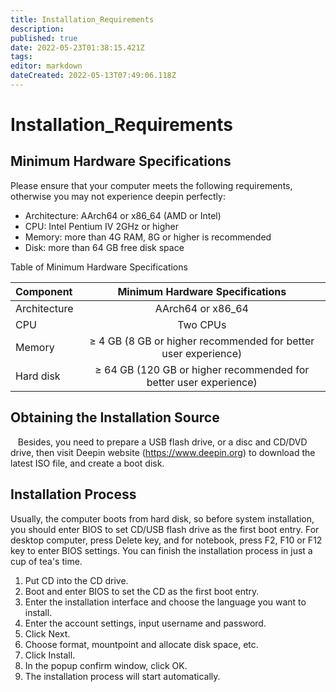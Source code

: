 ```yaml
---
title: Installation_Requirements
description: 
published: true
date: 2022-05-23T01:38:15.421Z
tags: 
editor: markdown
dateCreated: 2022-05-13T07:49:06.118Z
---
```


# Installation_Requirements
## Minimum Hardware Specifications

Please ensure that your computer meets the following requirements, otherwise you may not experience deepin perfectly:

- Architecture: AArch64 or x86_64 (AMD or Intel)
- CPU: Intel Pentium IV 2GHz or higher
- Memory: more than 4G RAM, 8G or higher is recommended
- Disk: more than 64 GB free disk space

Table of Minimum Hardware Specifications

| **Component** |                 **Minimum Hardware Specifications**              |
| :------------ | :--------------------------------------------------------------: |
| Architecture  | AArch64 or x86_64                                                |
| CPU           | Two CPUs                                                         |
| Memory        | ≥ 4 GB (8 GB or higher recommended for better user experience)   |
| Hard disk     | ≥ 64 GB (120 GB or higher recommended for better user experience)|

## Obtaining the Installation Source

&nbsp;&nbsp;&nbsp;Besides, you need to prepare a USB flash drive, or a disc and CD/DVD drive, then visit Deepin website (https://www.deepin.org) to download the latest ISO file, and create a boot disk.

## Installation Process

   Usually, the computer boots from hard disk, so before system installation, you should enter BIOS to set CD/USB flash drive as the first boot entry.
   For desktop computer, press Delete key, and for notebook, press F2, F10 or F12 key to enter BIOS settings.
   You can finish the installation process in just a cup of tea's time.

1. Put CD into the CD drive.
2. Boot and enter BIOS to set the CD as the first boot entry.
3. Enter the installation interface and choose the language you want to install.
4. Enter the account settings, input username and password.
5. Click Next.
6. Choose format, mountpoint and allocate disk space, etc.
7. Click Install.
8. In the popup confirm window, click OK.
9. The installation process will start automatically.